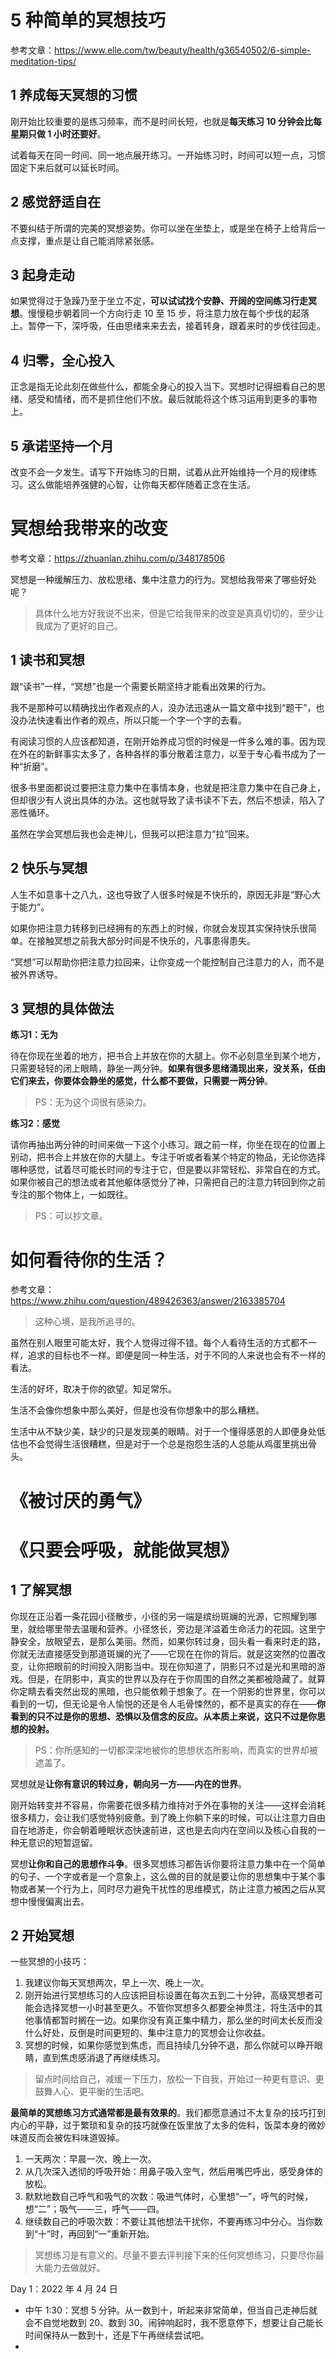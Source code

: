 # 5 种简单的冥想技巧

参考文章：https://www.elle.com/tw/beauty/health/g36540502/6-simple-meditation-tips/

## 1 养成每天冥想的习惯

刚开始比较重要的是练习频率，而不是时间长短，也就是**每天练习 10 分钟会比每星期只做 1 小时还要好**。

试着每天在同一时间、同一地点展开练习。一开始练习时，时间可以短一点，习惯固定下来后就可以延长时间。

## 2 感觉舒适自在

不要纠结于所谓的完美的冥想姿势。你可以坐在坐垫上，或是坐在椅子上给背后一点支撑，重点是让自己能消除紧张感。

## 3 起身走动

如果觉得过于急躁乃至于坐立不定，**可以试试找个安静、开阔的空间练习行走冥想**。慢慢稳步朝着同一个方向行走 10 至 15 步，将注意力放在每个步伐的起落上。暂停一下，深呼吸，任由思绪来来去去，接着转身，跟着来时的步伐往回走。

## 4 归零，全心投入

正念是指无论此刻在做些什么，都能全身心的投入当下。冥想时记得细看自己的思绪、感受和情绪，而不是抓住他们不放。最后就能将这个练习运用到更多的事物上。

## 5 承诺坚持一个月

改变不会一夕发生。请写下开始练习的日期，试着从此开始维持一个月的规律练习。这么做能培养强健的心智，让你每天都伴随着正念在生活。

# 冥想给我带来的改变

参考文章：https://zhuanlan.zhihu.com/p/348178506

冥想是一种缓解压力、放松思绪、集中注意力的行为。冥想给我带来了哪些好处呢？
> 具体什么地方好我说不出来，但是它给我带来的改变是真真切切的，至少让我成为了更好的自己。

## 1 读书和冥想

跟“读书”一样，“冥想”也是一个需要长期坚持才能看出效果的行为。

我不是那种可以精确找出作者观点的人，没办法迅速从一篇文章中找到“题干”，也没办法快速看出作者的观点，所以只能一个字一个字的去看。

有阅读习惯的人应该都知道，在刚开始养成习惯的时候是一件多么难的事。因为现在外在的新鲜事实太多了，各种各样的事分散着注意力，以至于专心看书成为了一种“折磨”。

很多书里面都说过要把注意力集中在事情本身，也就是把注意力集中在自己身上，但却很少有人说出具体的办法。这也就导致了读书读不下去，然后不想读，陷入了恶性循环。

虽然在学会冥想后我也会走神儿，但我可以把注意力“拉”回来。

## 2 快乐与冥想

人生不如意事十之八九，这也导致了人很多时候是不快乐的，原因无非是“野心大于能力”。

如果你把注意力转移到已经拥有的东西上的时候，你就会发现其实保持快乐很简单。在接触冥想之前我大部分时间是不快乐的，凡事患得患失。

“冥想”可以帮助你把注意力拉回来，让你变成一个能控制自己注意力的人，而不是被外界诱导。

## 3 冥想的具体做法

**练习1：无为**

待在你现在坐着的地方，把书合上并放在你的大腿上。你不必刻意坐到某个地方，只需要轻轻的闭上眼睛，静坐一两分钟。**如果有很多思绪涌现出来，没关系，任由它们来去，你要体会静坐的感觉，什么都不要做，只需要一两分钟**。
> PS：无为这个词很有感染力。

**练习2：感觉**

请你再抽出两分钟的时间来做一下这个小练习。跟之前一样，你坐在现在的位置上别动，把书合上并放在你的大腿上。专注于听或者看某个特定的物品，无论你选择哪种感觉，试着尽可能长时间的专注于它，但是要以非常轻松、非常自在的方式。如果你被自己的想法或者其他躯体感觉分了神，只需把自己的注意力转回到你之前专注的那个物体上，一如既往。
> PS：可以抄文章。


# 如何看待你的生活？

参考文章：https://www.zhihu.com/question/489426363/answer/2163385704

> 这种心境，是我所追寻的。

虽然在别人眼里可能太好，我个人觉得过得不错。每个人看待生活的方式都不一样，追求的目标也不一样。即便是同一种生活，对于不同的人来说也会有不一样的看法。

生活的好坏，取决于你的欲望。知足常乐。

生活不会像你想象中那么美好，但是也没有你想象中的那么糟糕。

生活中从不缺少美，缺少的只是发现美的眼睛。对于一个懂得感恩的人即便身处低估也不会觉得生活很糟糕，但是对于一个总是抱怨生活的人总能从鸡蛋里挑出骨头。

# 《被讨厌的勇气》

## 

# 《只要会呼吸，就能做冥想》

## 1 了解冥想

你现在正沿着一条花园小径散步，小径的另一端是缤纷斑斓的光源，它照耀到哪里，就给哪里带去温暖和营养。小径悠长，旁边是洋溢着生命活力的花园。这里宁静安全，放眼望去，是那么美丽。然而，如果你转过身，回头看一看来时走的路，你就无法直接感受到那道斑斓的光了——它现在在你的背后。就是这突然的位置改变，让你把眼前的时间投入阴影当中。现在你知道了，阴影只不过是光和黑暗的游戏。但是，在阴影中，真实的世界以及存在于你周围的自然之美都被隐藏了。就算你定睛去看突然出现的黑暗，也只能依赖于想象了。在一个阴影的世界里，你可以看到的一切，但无论是令人愉悦的还是令人毛骨悚然的，都不是真实的存在——**你看到的只不过是你的思想、恐惧以及信念的反应。从本质上来说，这只不过是你思想的投射。**
> PS：你所感知的一切都深深地被你的思想状态所影响，而真实的世界却被遮盖了。

冥想就是**让你有意识的转过身，朝向另一方——内在的世界**。

刚开始转变并不容易，你需要花很多精力维持对于外在事物的关注——这样会消耗很多精力，会让我们感觉特别疲惫。到了晚上你躺下来的时候，可以让注意力自由自在地游走，你会朝着睡眠状态快速前进，这也是去向内在空间以及核心自我的一种无意识的短暂逗留。

冥想**让你和自己的思想作斗争**。很多冥想练习都告诉你要将注意力集中在一个简单的句子、一个字或者是一个意象上，这么做的目的就是要让你的思想集中于某个事物或者某一个行为上，同时尽力避免干扰性的思维模式，防止注意力被困之后从冥想中慢慢偏离出去。

## 2 开始冥想

一些冥想的小技巧：
1. 我建议你每天冥想两次，早上一次、晚上一次。
2. 刚开始进行冥想练习的人应该把目标设置在每次五到二十分钟，高级冥想者可能会选择冥想一小时甚至更久。不管你冥想多久都要全神贯注，将生活中的其他事情都暂时搁在一边。如果你没有真正集中精力，那么坐的时间太长反而没什么好处，反倒是时间更短的、集中注意力的冥想会让你收益。
3. 冥想的时候，如果你感觉到焦虑，而且持续几分钟不退，那么你就可以睁开眼睛，直到焦虑感消退了再继续练习。
> 留点时间给自己，减缓一下压力，放松一下自我，开始过一种更有意识、更鼓舞人心、更平衡的生活吧。

**最简单的冥想练习方式通常都是最有效果的**。我们都愿意通过不太复杂的技巧打到内心的平静，过于繁琐和复杂的技巧就像在饭里放了太多的佐料，饭菜本身的微妙味道反而会被佐料味道毁掉。
1. 一天两次：早晨一次、晚上一次。
2. 从几次深入透彻的呼吸开始：用鼻子吸入空气，然后用嘴巴呼出，感受身体的放松。
3. 默默地数自己呼气和吸气的次数：吸进气体时，心里想“一”，呼气的时候，想“二”；吸气——三，呼气——四。
4. 继续数自己的呼吸次数：不要让其他想法干扰你，不要再练习中分心。当你数到“十”时，再回到“一”重新开始。
> 冥想练习是有意义的。尽量不要去评判接下来的任何冥想练习，只要尽你最大能力去做就好。


Day 1：2022 年 4 月 24 日
- 中午 1:30：冥想 5 分钟。从一数到十，听起来非常简单，但当自己走神后就会不自觉地数到 20、数到 30。闹钟响起时，我不愿意停下，想要让自己能长时间保持从一数到十，还是下午再继续尝试吧。
- 